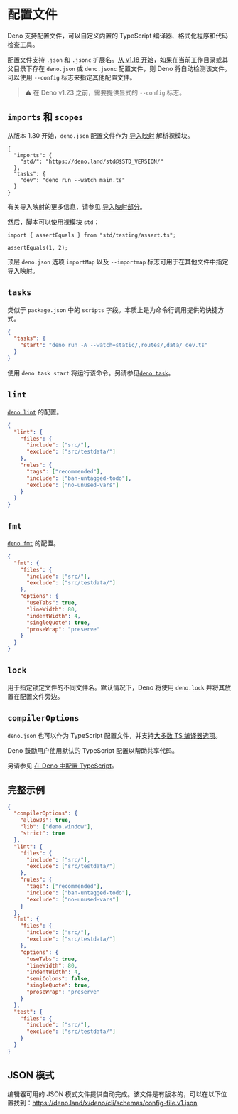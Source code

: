 # 配置文件

Deno 支持配置文件，可以自定义内置的 TypeScript
编译器、格式化程序和代码检查工具。

配置文件支持 `.json` 和 `.jsonc`
扩展名。[从 v1.18 开始](https://deno.com/blog/v1.18#auto-discovery-of-the-config-file)，如果在当前工作目录或其父目录下存在
`deno.json` 或 `deno.jsonc` 配置文件，则 Deno 将自动检测该文件。可以使用
`--config` 标志来指定其他配置文件。

> ⚠️ 在 Deno v1.23 之前，需要提供显式的 `--config` 标志。

## `imports` 和 `scopes`

从版本 1.30 开始，`deno.json` 配置文件作为 [导入映射](../basics/import_maps.md)
解析裸模块。

```jsonc
{
  "imports": {
    "std/": "https://deno.land/std@$STD_VERSION/"
  },
  "tasks": {
    "dev": "deno run --watch main.ts"
  }
}
```

有关导入映射的更多信息，请参见 [导入映射部分](../basics/import_maps.md)。

然后，脚本可以使用裸模块 `std`：

```js, ignore
import { assertEquals } from "std/testing/assert.ts";

assertEquals(1, 2);
```

顶层 `deno.json` 选项 `importMap` 以及 `--importmap`
标志可用于在其他文件中指定导入映射。

## `tasks`

类似于 `package.json` 中的 `scripts` 字段。本质上是为命令行调用提供的快捷方式。

```json
{
  "tasks": {
    "start": "deno run -A --watch=static/,routes/,data/ dev.ts"
  }
}
```

使用 `deno task start`
将运行该命令。另请参见[`deno task`](../tools/task_runner.md)。

## `lint`

[`deno lint`](../tools/linter.md) 的配置。

```json
{
  "lint": {
    "files": {
      "include": ["src/"],
      "exclude": ["src/testdata/"]
    },
    "rules": {
      "tags": ["recommended"],
      "include": ["ban-untagged-todo"],
      "exclude": ["no-unused-vars"]
    }
  }
}
```

## `fmt`

[`deno fmt`](../tools/formatter.md) 的配置。

```json
{
  "fmt": {
    "files": {
      "include": ["src/"],
      "exclude": ["src/testdata/"]
    },
    "options": {
      "useTabs": true,
      "lineWidth": 80,
      "indentWidth": 4,
      "singleQuote": true,
      "proseWrap": "preserve"
    }
  }
}
```

## `lock`

用于指定锁定文件的不同文件名。默认情况下，Deno 将使用 `deno.lock`
并将其放置在配置文件旁边。

## `compilerOptions`

`deno.json` 也可以作为 TypeScript
配置文件，并支持[大多数 TS 编译器选项](https://www.typescriptlang.org/tsconfig)。

Deno 鼓励用户使用默认的 TypeScript 配置以帮助共享代码。

另请参见 [在 Deno 中配置 TypeScript](../advanced/typescript/configuration.md)。

## 完整示例

```json
{
  "compilerOptions": {
    "allowJs": true,
    "lib": ["deno.window"],
    "strict": true
  },
  "lint": {
    "files": {
      "include": ["src/"],
      "exclude": ["src/testdata/"]
    },
    "rules": {
      "tags": ["recommended"],
      "include": ["ban-untagged-todo"],
      "exclude": ["no-unused-vars"]
    }
  },
  "fmt": {
    "files": {
      "include": ["src/"],
      "exclude": ["src/testdata/"]
    },
    "options": {
      "useTabs": true,
      "lineWidth": 80,
      "indentWidth": 4,
      "semiColons": false,
      "singleQuote": true,
      "proseWrap": "preserve"
    }
  },
  "test": {
    "files": {
      "include": ["src/"],
      "exclude": ["src/testdata/"]
    }
  }
}
```

## JSON 模式

编辑器可用的 JSON
模式文件提供自动完成。该文件是有版本的，可以在以下位置找到：https://deno.land/x/deno/cli/schemas/config-file.v1.json

